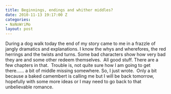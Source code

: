 ```yaml
---
title: Beginnings, endings and whither middles?
date: 2010-11-13 19:17:00 Z
categories:
- NaNoWriMo
layout: post
---
```


During a dog walk today the end of my story came to me in a frazzle of jangly dramatics and explanations. I know the whys and wherefores, the red herrings and the twists and turns. Some bad characters show how very bad they are and some other redeem themselves.  All good stuff. There are a few chapters in that.  Trouble is, not quite sure how I am going to get there...... a bit of middle missing somewhere. So, I just wrote.  Only a bit because a baked camembert is calling me but I will be back tomorrow, hopefully with some more ideas or I may need to go back to that unbelievable romance.
